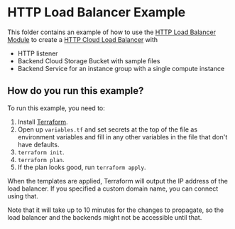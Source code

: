 # HTTP Load Balancer Example

This folder contains an example of how to use the [HTTP Load Balancer Module](/modules/http-load-balancer) to create a [HTTP Cloud Load Balancer](https://cloud.google.com/load-balancing/docs/https/) with 

* HTTP listener
* Backend Cloud Storage Bucket with sample files
* Backend Service for an instance group with a single compute instance

## How do you run this example?

To run this example, you need to:

1. Install [Terraform](https://www.terraform.io/).
2. Open up `variables.tf` and set secrets at the top of the file as environment variables and fill in any other variables in
   the file that don't have defaults. 
3. `terraform init`.
4. `terraform plan`.
5. If the plan looks good, run `terraform apply`.

When the templates are applied, Terraform will output the IP address of the load balancer. If you specified a custom domain name, you can connect using that. 

Note that it will take up to 10 minutes for the changes to propagate, so the load balancer and the backends might not be accessible until that.

